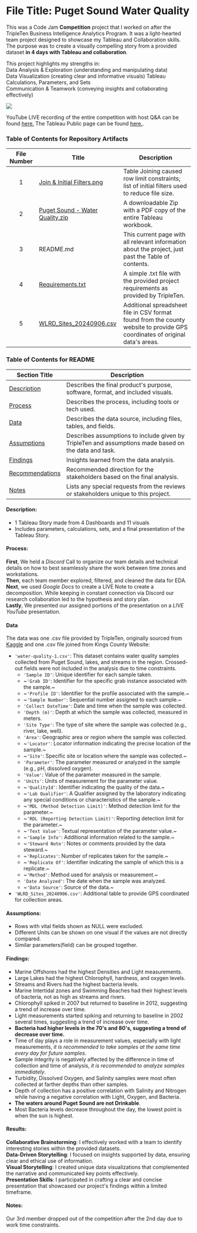 # File Title: Puget Sound Water Quality

This was a Code Jam **Competition** project that I worked on after the TripleTen Business Intelligence Analytics Program. It was a light-hearted team project designed to showcase my Tableau and Collaboration skills. The purpose was to create a visually compelling story from a provided dataset **in 4 days with Tableau and collaboration**.

This project highlights my strengths in:<br>
Data Analysis & Exploration (understanding and manipulating data)<br>
Data Visualization (creating clear and informative visuals)<be>
Tableau Calculations, Parameters, and Sets<br>
Communication & Teamwork (conveying insights and collaborating effectively)

[<img src="https://github.com/Tiffany-Bergett/Data_projects_TripleTen/blob/main/Images/Puget%20Sound.png">](https://public.tableau.com/views/PugetSound-WaterQuality/Presentation?:language=en-US&:sid=&:redirect=auth&:display_count=n&:origin=viz_share_link)

YouTube LIVE recording of the entire competition with host Q&A can be found <a href='https://www.youtube.com/live/DWhX2HIf83Q' target=_blank><u>here</u>.</a>
The Tableau Public page can be found <a href='https://public.tableau.com/views/PugetSound-WaterQuality/Presentation?:language=en-US&:sid=&:redirect=auth&:display_count=n&:origin=viz_share_link' target=_blank><u>here</u>.</a>.

### Table of Contents for Repository Artifacts
| File Number | Title | Description |
| :-----------: | ----------- |----------- |
| 1 | [Join & Initial Filters.png](https://github.com/Tiffany-Bergett/Data_projects_TripleTen/blob/main/Puget%20Sound/Join%20%26%20Initial%20Filters.png) | Table Joining caused row limit constraints; list of initial filters used to reduce file size. |
| 2 | [Puget Sound - Water Quality.zip](https://github.com/Tiffany-Bergett/Data_projects_TripleTen/blob/main/Puget%20Sound/Puget%20Sound%20-%20Water%20Quality.zip) | A downloadable Zip with a PDF copy of the entire Tableau workbook. |
| 3 | README.md | This current page with all relevant information about the project, just past the Table of contents. |
| 4 | [Requirements.txt](https://github.com/Tiffany-Bergett/Data_projects_TripleTen/blob/main/Puget%20Sound/Requirements.txt) | A simple .txt file with the provided project requirements as provided by TripleTen. |
| 5 | [WLRD_Sites_20240906.csv](https://github.com/Tiffany-Bergett/Data_projects_TripleTen/blob/main/Puget%20Sound/WLRD_Sites_20240906.csv) | Additional spreadsheet file in CSV format found from the county website to provide GPS coordinates of original data's areas. |

### Table of Contents for README
| Section Title | Description |
| ----------- |----------- |
| [Description](https://github.com/Tiffany-Bergett/Data_projects_TripleTen/tree/main/Puget%20Sound#description) | Describes the final product's purpose, software, format, and included visuals. |
| [Process](https://github.com/Tiffany-Bergett/Data_projects_TripleTen/tree/main/Puget%20Sound#process) | Describes the process, including tools or tech used. |
| [Data](https://github.com/Tiffany-Bergett/Data_projects_TripleTen/tree/main/Puget%20Sound#data) | Describes the data source, including files, tables, and fields. |
| [Assumptions](https://github.com/Tiffany-Bergett/Data_projects_TripleTen/tree/main/Puget%20Sound#assumptions) | Describes assumptions to include given by TripleTen and assumptions made based on the data and task. |
| [Findings](https://github.com/Tiffany-Bergett/Data_projects_TripleTen/tree/main/Puget%20Sound#findings) | Insights learned from the data analysis. |
| [Recommendations](https://github.com/Tiffany-Bergett/Data_projects_TripleTen/tree/main/Puget%20Sound#results) | Recommended direction for the stakeholders based on the final analysis. |
| [Notes](https://github.com/Tiffany-Bergett/Data_projects_TripleTen/tree/main/Puget%20Sound#notes) | Lists any special requests from the reviews or stakeholders unique to this project. |

#### Description:
- 1 Tableau Story made from 4 Dashboards and 11 visuals
- Includes parameters, calculations, sets, and a final presentation of the Tableau Story.

#### Process:
**First**, We held a *Discord* Call to organize our team details and technical details on how to best seamlessly share the work between time zones and workstations.<br>
**Then**, each team member explored, filtered, and cleaned the data for EDA.<br>
**Next**, we used *Google Docs* to create a LIVE Note to create a decomposition. While keeping in constant connection via Discord our research collaboration led to the hypothesis and story plan.<br>
**Lastly**, We presented our assigned portions of the presentation on a *LIVE YouTube* presentation.<br>

#### Data
The data was one .csv file provided by TripleTen, originally sourced from [Kaggle](https://www.kaggle.com/datasets/sukhmandeepsinghbrar/water-quality) and one .csv file joined from Kings County Website:
- `'water-quality-1.csv'`: This dataset contains water quality samples collected from Puget Sound, lakes, and streams in the region. Crossed-out fields were not included in the analysis due to time constraints.
    - `'Sample ID'`: Unique identifier for each sample taken.
    - ~`'Grab ID'`: Identifier for the specific grab instance associated with the sample.~
    - ~`'Profile ID'`: Identifier for the profile associated with the sample.~
    - ~`'Sample Number'`: Sequential number assigned to each sample.~
    - `'Collect DateTime'`: Date and time when the sample was collected.
    - `'Depth (m)'`: Depth at which the sample was collected, measured in meters.
    - `'Site Type'`: The type of site where the sample was collected (e.g., river, lake, well).
    - `'Area'`: Geographic area or region where the sample was collected.
    - ~`'Locator'`: Locator information indicating the precise location of the sample.~
    - ~`'Site'`: Specific site or location where the sample was collected.~
    - `'Parameter'`: The parameter measured or analyzed in the sample (e.g., pH, dissolved oxygen).
    - `'Value'`: Value of the parameter measured in the sample.
    - `'Units'`: Units of measurement for the parameter value.
    - ~`'QualityId'`: Identifier indicating the quality of the data.~
    - ~`'Lab Qualifier'`: A Qualifier assigned by the laboratory indicating any special conditions or characteristics of the sample.~
    - ~`'MDL (Method Detection Limit)'`: Method detection limit for the parameter.~
    - ~`'RDL (Reporting Detection Limit)'`: Reporting detection limit for the parameter.~
    - ~`'Text Value'`: Textual representation of the parameter value.~
    - ~`'Sample Info'`: Additional information related to the sample.~
    - ~`'Steward Note'`: Notes or comments provided by the data steward.~
    - ~`'Replicates'`: Number of replicates taken for the sample.~
    - ~`'Replicate Of'`: Identifier indicating the sample of which this is a replicate.~
    - ~`'Method'`: Method used for analysis or measurement.~
    - `'Date Analyzed'`: The date when the sample was analyzed.
    - ~`'Data Source'`: Source of the data.~
- `'WLRD_Sites_20240906.csv'`: Additional table to provide GPS coordinated for collection areas.

#### Assumptions:
- Rows with vital fields shown as NULL were excluded.
- Different Units can be shown on one visual if the values are not directly compared.
- Similar parameters(field) can be grouped together.

#### Findings:
- Marine Offshores had the highest Densities and Light measurements.
- Large Lakes had the highest Chlorophyll, hardness, and oxygen levels.
- Streams and Rivers had the highest bacteria levels.
- Marine Intertidal zones and Swimming Beaches had their highest levels of bacteria, not as high as streams and rivers.
- Chlorophyll spiked in 2007 but returned to baseline in 2012, suggesting a trend of increase over time.
- Light measurements started spiking and returning to baseline in 2002 several times, suggesting a trend of increase over time.
- **Bacteria had higher levels in the 70's and 80's, suggesting a trend of decrease over time.**
- Time of day plays a role in measurement values, especially with light measurements, *it is recommended to take samples at the same time every day for future samples*.
- Sample integrity is negatively affected by the difference in time of collection and time of analysis, *it is recommended to analyze samples immediately*.
- Turbidity, Dissolved Oxygen, and Salinity samples were most often collected at farther depths than other samples.
- Depth of collection has a positive correlation with Salinity and Nitrogen while having a negative correlation with Light, Oxygen, and Bacteria.
- **The waters around Puget Sound are not Drinkable**.
- Most Bacteria levels decrease throughout the day, the lowest point is when the sun is highest.

#### Results:
**Collaborative Brainstorming**: I effectively worked with a team to identify interesting stories within the provided datasets. <br>
**Data-Driven Storytelling**: I focused on insights supported by data, ensuring clear and ethical use of information.<br>
**Visual Storytelling**: I created unique data visualizations that complemented the narrative and communicated key points effectively.<br>
**Presentation Skills**: I participated in crafting a clear and concise presentation that showcased our project's findings within a limited timeframe.

#### Notes:
Our 3rd member dropped out of the competition after the 2nd day due to work time constraints.
